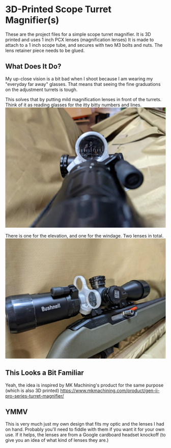 # 3D-Printed Scope Turret Magnifier(s)
These are the project files for a simple scope turret magnifier.  It is 3D printed and uses 1 inch PCX lenses (magnification lenses)
It is made to attach to a 1 inch scope tube, and secures with two M3 bolts and nuts.
The lens retainer piece needs to be glued.

## What Does It Do?
My up-close vision is a bit bad when I shoot because I am wearing my "everyday far away" glasses.  That means that seeing the fine graduations on the adjustment turrets is tough.

This solves that by putting mild magnification lenses in front of the turrets.  Think of it as reading glasses for the itty bitty numbers and lines.
![Turret Magnifier In Use](https://github.com/MovingSymbols/ScopeTurretMagnifier/blob/main/Turret%20Magnifier%20In%20Use%20View.jpg)

There is one for the elevation, and one for the windage. Two lenses in total.
![Turret Magnifiers Side View](https://raw.githubusercontent.com/MovingSymbols/ScopeTurretMagnifier/main/Turret%20Magnifier%20Side%20View%20Installed%20B.jpg)

## This Looks a Bit Familiar
Yeah, the idea is inspired by MK Machining's product for the same purpose (which is also 3D printed) https://www.mkmachining.com/product/gen-ii-pro-series-turret-magnifier/

## YMMV
This is very much just my own design that fits my optic and the lenses I had on hand. Probably you'll need to fiddle with them if you want it for your own use. 
If it helps, the lenses are from a Google cardboard headset knockoff (to give you an idea of what kind of lenses they are.)

